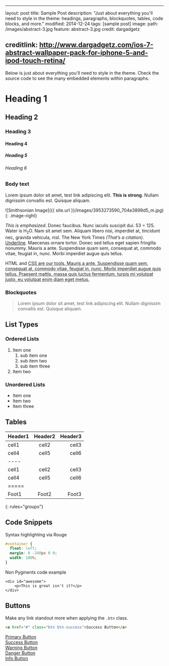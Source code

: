 ---

layout: post title: Sample Post description: "Just about everything you'll need to style in the theme: headings, paragraphs, blockquotes, tables, code blocks, and more." modified: 2014-12-24 tags: [sample post] image: path: /images/abstract-3.jpg feature: abstract-3.jpg credit: dargadgetz

creditlink: http://www.dargadgetz.com/ios-7-abstract-wallpaper-pack-for-iphone-5-and-ipod-touch-retina/
-------------------------------------------------------------------------------------------------------

Below is just about everything you'll need to style in the theme. Check the source code to see the many embedded elements within paragraphs.

Heading 1
=========

Heading 2
---------

### Heading 3

#### Heading 4

##### Heading 5

###### Heading 6

### Body text

Lorem ipsum dolor sit amet, test link adipiscing elit. **This is strong**. Nullam dignissim convallis est. Quisque aliquam.

![Smithsonian Image]({{ site.url }}/images/3953273590_704e3899d5_m.jpg) {: .image-right}

*This is emphasized*. Donec faucibus. Nunc iaculis suscipit dui. 53 = 125. Water is H<sub>2</sub>O. Nam sit amet sem. Aliquam libero nisi, imperdiet at, tincidunt nec, gravida vehicula, nisl. The New York Times <cite>(That’s a citation)</cite>. <u>Underline</u>. Maecenas ornare tortor. Donec sed tellus eget sapien fringilla nonummy. Mauris a ante. Suspendisse quam sem, consequat at, commodo vitae, feugiat in, nunc. Morbi imperdiet augue quis tellus.

HTML and <abbr title="cascading stylesheets">CSS<abbr> are our tools. Mauris a ante. Suspendisse quam sem, consequat at, commodo vitae, feugiat in, nunc. Morbi imperdiet augue quis tellus. Praesent mattis, massa quis luctus fermentum, turpis mi volutpat justo, eu volutpat enim diam eget metus.

### Blockquotes

> Lorem ipsum dolor sit amet, test link adipiscing elit. Nullam dignissim convallis est. Quisque aliquam.

List Types
----------

### Ordered Lists

1.	Item one
	1.	sub item one
	2.	sub item two
	3.	sub item three
2.	Item two

### Unordered Lists

-	Item one
-	Item two
-	Item three

Tables
------

| Header1 | Header2 | Header3 |
|:--------|:-------:|--------:|
| cell1   |  cell2  |   cell3 |
| cell4   |  cell5  |   cell6 |
| ----    |         |         |
| cell1   |  cell2  |   cell3 |
| cell4   |  cell5  |   cell6 |
| =====   |         |         |
| Foot1   |  Foot2  |   Foot3 |

\{: rules="groups"}

Code Snippets
-------------

Syntax highlighting via Rouge

```css
#container {
  float: left;
  margin: 0 -240px 0 0;
  width: 100%;
}
```

Non Pygments code example

```
<div id="awesome">
    <p>This is great isn't it?</p>
</div>
```

Buttons
-------

Make any link standout more when applying the `.btn` class.

```html
<a href="#" class="btn btn-success">Success Button</a>
```

<div markdown="0"><a href="#" class="btn">Primary Button</a></div>
<div markdown="0"><a href="#" class="btn btn-success">Success Button</a></div>
<div markdown="0"><a href="#" class="btn btn-warning">Warning Button</a></div>
<div markdown="0"><a href="#" class="btn btn-danger">Danger Button</a></div>
<div markdown="0"><a href="#" class="btn btn-info">Info Button</a></div>
